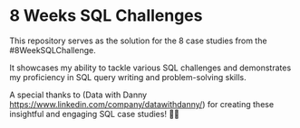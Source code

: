 # 8 Weeks SQL Challenges
This repository serves as the solution for the 8 case studies from the #8WeekSQLChallenge.

It showcases my ability to tackle various SQL challenges and demonstrates my proficiency in SQL query writing and problem-solving skills.

A special thanks to (Data with Danny https://www.linkedin.com/company/datawithdanny/) for creating these insightful and engaging SQL case studies! 👋🏻
